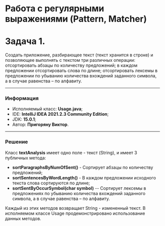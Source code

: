 # Работа с регулярными выражениями (Pattern, Matcher)
# Задача 1.
Cоздать приложение, разбирающее текст (текст хранится в строке) и позволяющее выполнять с текстом три различных
операции: отсортировать абзацы по количеству предложений; в каждом предложении отсортировать слова по длине;
отсортировать лексемы в предложении по убыванию количества вхождений заданного символа, а в случае равенства – по
алфавиту.

___

### Информация
* Исполняемый класс: **Usage.java**;
* IDE: **IntelliJ IDEA 2021.2.3 Community Edition**;
* JDK: **15.0.1**;
* Автор: **Пригоряну Виктор**.

---
### Решение
Класс **textAnalysis** имеет одно поле - текст (String), и имеет 3 публичных метода:
* **sortParagraphsByNumOfSent()** - Сортирует абзацы по количеству предложений;
* **sortSentencesByWordLength()** - В каждом предложении исходного текста слова сортируются по длине;
* **sortSentByOccurSymbol(char symbol)** -- Сортирует лексемы в предложениях по убыванию количества вхождений заданного символа, а в случае равенства – по алфавиту.

Каждый из этих методов возвращает String - измененный текст.
В исполняемом классе Usage продемонстрировано использование данных методов.